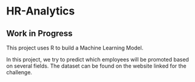# HR-Analytics
## Work in Progress
This project uses R to build a Machine Learning Model.

In this project, we try to predict which employees will be promoted based on several fields.
The dataset can be found on the website linked for the challenge.
